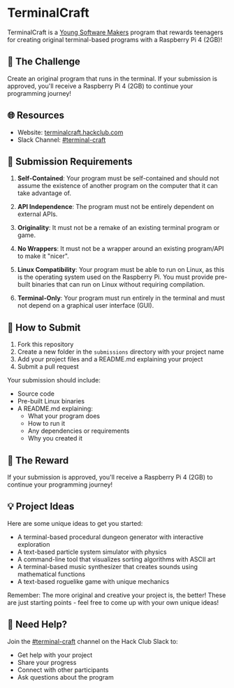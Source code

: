 # TerminalCraft

TerminalCraft is a [Young Software Makers](https://ysws.hackclub.com) program that rewards teenagers for creating original terminal-based programs with a Raspberry Pi 4 (2GB)!

## 🎯 The Challenge

Create an original program that runs in the terminal. If your submission is approved, you'll receive a Raspberry Pi 4 (2GB) to continue your programming journey!

## 🌐 Resources

- Website: [terminalcraft.hackclub.com](https://terminalcraft.hackclub.com)
- Slack Channel: [#terminal-craft](https://hackclub.slack.com/archives/terminal-craft)

## 📝 Submission Requirements

1. **Self-Contained**: Your program must be self-contained and should not assume the existence of another program on the computer that it can take advantage of.

2. **API Independence**: The program must not be entirely dependent on external APIs.

3. **Originality**: It must not be a remake of an existing terminal program or game.

4. **No Wrappers**: It must not be a wrapper around an existing program/API to make it "nicer".

5. **Linux Compatibility**: Your program must be able to run on Linux, as this is the operating system used on the Raspberry Pi. You must provide pre-built binaries that can run on Linux without requiring compilation.

6. **Terminal-Only**: Your program must run entirely in the terminal and must not depend on a graphical user interface (GUI).

## 🚀 How to Submit

1. Fork this repository
2. Create a new folder in the `submissions` directory with your project name
3. Add your project files and a README.md explaining your project
4. Submit a pull request

Your submission should include:
- Source code
- Pre-built Linux binaries
- A README.md explaining:
  - What your program does
  - How to run it
  - Any dependencies or requirements
  - Why you created it

## 🎁 The Reward

If your submission is approved, you'll receive a Raspberry Pi 4 (2GB) to continue your programming journey!

## 💡 Project Ideas

Here are some unique ideas to get you started:
- A terminal-based procedural dungeon generator with interactive exploration
- A text-based particle system simulator with physics
- A command-line tool that visualizes sorting algorithms with ASCII art
- A terminal-based music synthesizer that creates sounds using mathematical functions
- A text-based roguelike game with unique mechanics

Remember: The more original and creative your project is, the better! These are just starting points - feel free to come up with your own unique ideas!

## 🤝 Need Help?

Join the [#terminal-craft](https://hackclub.slack.com/archives/terminal-craft) channel on the Hack Club Slack to:
- Get help with your project
- Share your progress
- Connect with other participants
- Ask questions about the program 